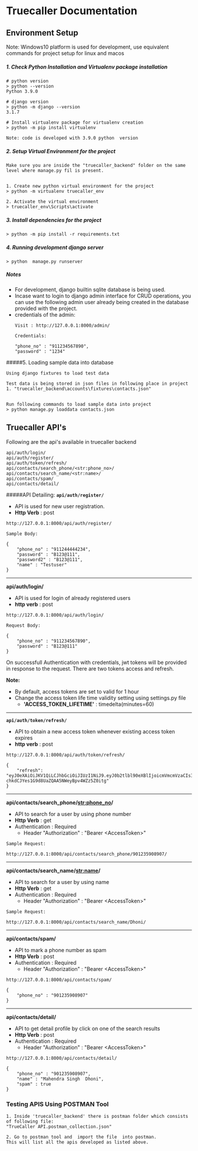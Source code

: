 # Truecaller Documentation


## Environment Setup

Note: Windows10 platform is used for development, use equivalent commands for project setup for linux and macos
##### 1. Check Python Installation and Virtualenv package installation
```
# python version
> python --version
Python 3.9.0

# django version 
> python -m django --version
3.1.7

# Install virtualenv package for virtualenv creation
> python -m pip install virtualenv

Note: code is developed with 3.9.0 python  version
```

##### 2. Setup Virtual Environment for the project
```
Make sure you are inside the "truecaller_backend" folder on the same level where manage.py fil is present.


1. Create new python virtual environment for the project
> python -m virtualenv truecaller_env

2. Activate the virtual environment
> truecaller_env\Scripts\activate

```

##### 3. Install dependencies for the project
```
> python -m pip install -r requirements.txt
```

##### 4. Running development django server
```
> python  manage.py runserver
```

##### Notes
- For development, django builtin sqlite database is being used.
- Incase want to login to django admin interface for CRUD operations, you can use the following admin user already being created in the database provided with the project.
- credentials of the admin:
    ```
    Visit : http://127.0.0.1:8000/admin/

    Credentials:

    "phone_no" : "911234567890",
    "password" : "1234"
    ```

#####5. Loading sample data into database
```
Using django fixtures to load test data

Test data is being stored in json files in following place in project
1. "truecaller_backend\accounts\fixtures\contacts.json"


Run following commands to load sample data into project
> python manage.py loaddata contacts.json
```

## Truecaller API's

Following are the api's available in  truecaller backend
```
api/auth/login/
api/auth/register/
api/auth/token/refresh/
api/contacts/search_phone/<str:phone_no>/
api/contacts/search_name/<str:name>/
api/contacts/spam/
api/contacts/detail/
```


#####API Detailing:
**`api/auth/register/`**

* API is used for new user registration.
* **Http Verb** : post
```
http://127.0.0.1:8000/api/auth/register/

Sample Body:

{
    "phone_no" : "911244444234",
    "password" : "B123@111",
    "password2" : "B123@111",
    "name" : "Testuser"
}
```
<hr>

**api/auth/login/**

* API is used for login of already registered users
* **http verb** : post
```
http://127.0.0.1:8000/api/auth/login/

Request Body:

{
    "phone_no" : "911234567890",
    "password" : "B123@111"
}
```

On successfull Authentication with credentials, jwt tokens will be provided in response to the request. There are two tokens access and refresh.

**Note:** 
* By default, access tokens are set to valid for 1 hour
* Change the access token life time validity setting using settings.py file
    - **'ACCESS_TOKEN_LIFETIME'** : timedelta(minutes=60)

<hr>

**`api/auth/token/refresh/`**

* API to obtain a new access token whenever existing access token expires
* **http verb** : post
```
http://127.0.0.1:8000/api/auth/token/refresh/

{
    "refresh": "eyJ0eXAiOiJKV1QiLCJhbGciOiJIUzI1NiJ9.eyJ0b2tlbl90eXBlIjoicmVmcmVzaCIsImV4cCI6MTYxNDU3NTk4OSwianRpIjoiNDJhNzIxMzkyMTA0NGY4MmFmNzgxNjE4NWM4ZTM3NTgiLCJ1c2VyX2lkIjoxfQ.x7Bx-chkdCJYes1G9d8UaZQAA5NWeyBpv4WZz5Z0itg"
}
```

<hr>

**api/contacts/search_phone/<str:phone_no>/**

* API to search for a user by using phone number
* **Http Verb** : get
* Authentication : Required
    * Header   "Authorization" : "Bearer \<AccessToken\>"

```
Sample Request:

http://127.0.0.1:8000/api/contacts/search_phone/901235908907/
```

<hr>

**api/contacts/search_name/<str:name>/**
* API to search for a user by using name
* **Http Verb** : get
* Authentication : Required
    * Header   "Authorization" : "Bearer \<AccessToken\>"

```
Sample Request:

http://127.0.0.1:8000/api/contacts/search_name/Dhoni/

```

<hr>

**api/contacts/spam/**
* API to mark a phone number as spam
* **Http Verb** : post
* Authentication : Required
    * Header   "Authorization" : "Bearer \<AccessToken\>"

```
http://127.0.0.1:8000/api/contacts/spam/

{
    "phone_no" : "901235908907"
}
```

<hr>

**api/contacts/detail/**
* API to get detail profile by click on one of the  search results
* **Http Verb** : post
* Authentication : Required
    * Header   "Authorization" : "Bearer \<AccessToken\>"

```
http://127.0.0.1:8000/api/contacts/detail/

{
    "phone_no" : "901235908907",
    "name" : "Mahendra Singh  Dhoni",
    "spam" : true
}

```



### Testing APIS Using POSTMAN Tool
```
1. Inside 'truecaller_backend' there is postman folder which consists of following file:
"TrueCaller API.postman_collection.json"

2. Go to postman tool and  import the file  into postman.
This will list all the apis developed as listed above.
```